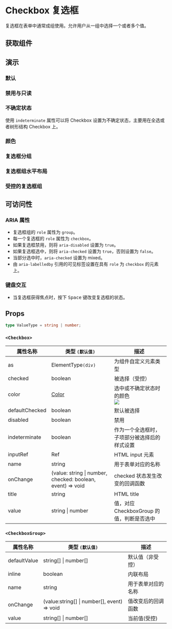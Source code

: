 # Checkbox 复选框

复选框在表单中通常成组使用。允许用户从一组中选择一个或者多个值。

## 获取组件

<!--{include:<import-guide>}-->

## 演示

### 默认

<!--{include:`basic.md`}-->

### 禁用与只读

<!--{include:`disabled.md`}-->

### 不确定状态

使用 `indeterminate` 属性可以将 Checkbox 设置为不确定状态，主要用在全选或者树形结构 Checkbox 上。

<!--{include:`indeterminate.md`}-->

### 颜色

<!--{include:`colors.md`}-->

### 复选框分组

<!--{include:`checkbox-group.md`}-->

### 复选框组水平布局

<!--{include:`checkbox-groupinline.md`}-->

### 受控的复选框组

<!--{include:`checkbox-group-controlled.md`}-->

## 可访问性

### ARIA 属性

- 复选框组的 `role` 属性为 `group`。
- 每一个复选框的 `role` 属性为 `checkbox`。
- 如果复选框禁用，则将 `aria-disabled` 设置为 `true`。
- 如果复选框选中，则将 `aria-checked` 设置为 `true`，否则设置为 `false`。
- 当部分选中时，`aria-checked` 设置为 mixed。
- 由 `aria-labelledby` 引用的可见标签设置在具有 `role` 为 `checkbox` 的元素上。

### 键盘交互

- 当复选框获得焦点时，按下 <kbd>Space</kbd> 键改变复选框的状态。

## Props

```ts
type ValueType = string | number;
```

### `<Checkbox>`

| 属性名称       | 类型 `(默认值)`                                            | 描述                                         |
| -------------- | ---------------------------------------------------------- | -------------------------------------------- |
| as             | ElementType`(div)`                                         | 为组件自定义元素类型                         |
| checked        | boolean                                                    | 被选择（受控）                               |
| color          | [Color](#code-ts-color-code)                               | 选中或不确定状态时的颜色 <br/>![][5.56.0]    |
| defaultChecked | boolean                                                    | 默认被选择                                   |
| disabled       | boolean                                                    | 禁用                                         |
| indeterminate  | boolean                                                    | 作为一个全选框时，子项部分被选择后的样式设置 |
| inputRef       | Ref                                                        | HTML input 元素                              |
| name           | string                                                     | 用于表单对应的名称                           |
| onChange       | (value: string \| number, checked: boolean, event) => void | checked 状态发生改变的回调函数               |
| title          | string                                                     | HTML title                                   |
| value          | string \| number                                           | 值，对应 CheckboxGroup 的值，判断是否选中    |

### `<CheckboxGroup>`

| 属性名称     | 类型 `(默认值)`                             | 描述               |
| ------------ | ------------------------------------------- | ------------------ |
| defaultValue | string[] \| number[]                        | 默认值（非受控）   |
| inline       | boolean                                     | 内联布局           |
| name         | string                                      | 用于表单对应的名称 |
| onChange     | (value:string[] \| number[], event) => void | 值改变后的回调函数 |
| value        | string[] \| number[]                        | 当前值(受控)       |

<!--{include:(_common/types/color.md)}-->

[5.56.0]: https://img.shields.io/badge/>=-v5.56.0-blue
